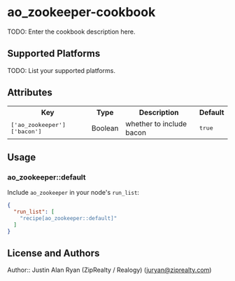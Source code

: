 # ao_zookeeper-cookbook

TODO: Enter the cookbook description here.

## Supported Platforms

TODO: List your supported platforms.

## Attributes

<table>
  <tr>
    <th>Key</th>
    <th>Type</th>
    <th>Description</th>
    <th>Default</th>
  </tr>
  <tr>
    <td><tt>['ao_zookeeper']['bacon']</tt></td>
    <td>Boolean</td>
    <td>whether to include bacon</td>
    <td><tt>true</tt></td>
  </tr>
</table>

## Usage

### ao_zookeeper::default

Include `ao_zookeeper` in your node's `run_list`:

```json
{
  "run_list": [
    "recipe[ao_zookeeper::default]"
  ]
}
```

## License and Authors

Author:: Justin Alan Ryan (ZipRealty / Realogy) (<juryan@ziprealty.com>)

